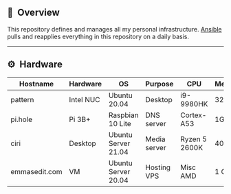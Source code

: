 ## :book:&nbsp; Overview

This repository defines and manages all my personal infrastructure. [Ansible](https://www.ansible.com) pulls and reapplies everything in this repository on a daily basis.

---
## :gear:&nbsp; Hardware

| Hostname | Hardware|  OS | Purpose | CPU | Memory | Storage |
|-|-|-|-|-|-| -|
| pattern | Intel NUC | Ubuntu 20.04 | Desktop | i9-9980HK | 32GB | 1TB
| pi.hole | Pi 3B+ | Raspbian 10 Lite | DNS server | Cortex-A53 | 1GB | 16GB
| ciri | Desktop | Ubuntu Server 21.04 | Media server | Ryzen 5 2600K | 40GB | 20TB
| emmasedit.com | VM| Ubuntu Server 20.04 | Hosting VPS | Misc AMD | 1 GB | 25GB

